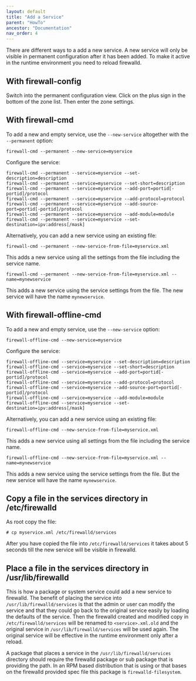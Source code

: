 ```yaml
---
layout: default
title: "Add a Service"
parent: "HowTo"
ancestor: "Documentation"
nav_order: 4
---
```


There are different ways to a add a new service. A new service will only be visible in permanent configuration after it has been added. To make it active in the runtime environment you need to reload firewalld.

## With firewall-config

Switch into the permanent configuration view. Click on the plus sign in the bottom of the zone list. Then enter the zone settings.

## With firewall-cmd

To add a new and empty service, use the `--new-service` altogether with the `--permanent` option:

    firewall-cmd --permanent --new-service=myservice

Configure the service:

    firewall-cmd --permanent --service=myservice --set-description=description
    firewall-cmd --permanent --service=myservice --set-short=description
    firewall-cmd --permanent --service=myservice --add-port=portid[-portid]/protocol
    firewall-cmd --permanent --service=myservice --add-protocol=protocol
    firewall-cmd --permanent --service=myservice --add-source-port=portid[-portid]/protocol
    firewall-cmd --permanent --service=myservice --add-module=module
    firewall-cmd --permanent --service=myservice --set-destination=ipv:address[/mask]

Alternatively, you can add a new service using an existing file:

    firewall-cmd --permanent --new-service-from-file=myservice.xml

This adds a new service using all the settings from the file including the service name.

    firewall-cmd --permanent --new-service-from-file=myservice.xml --name=mynewservice

This adds a new service using the service settings from the file. The new service will have the name `mynewservice`.

## With firewall-offline-cmd

To add a new and empty service, use the `--new-service` option:

    firewall-offline-cmd --new-service=myservice

Configure the service:

    firewall-offline-cmd --service=myservice --set-description=description
    firewall-offline-cmd --service=myservice --set-short=description
    firewall-offline-cmd --service=myservice --add-port=portid[-portid]/protocol
    firewall-offline-cmd --service=myservice --add-protocol=protocol
    firewall-offline-cmd --service=myservice --add-source-port=portid[-portid]/protocol
    firewall-offline-cmd --service=myservice --add-module=module
    firewall-offline-cmd --service=myservice --set-destination=ipv:address[/mask]

Alternatively, you can add a new service using an existing file:

    firewall-offline-cmd --new-service-from-file=myservice.xml

This adds a new service using all settings from the file including the service name.

    firewall-offline-cmd --new-service-from-file=myservice.xml --name=mynewservice

This adds a new service using the service settings from the file. But the new service will have the name `mynewservice`.

## Copy a file in the services directory in /etc/firewalld

As root copy the file:

    # cp myservice.xml /etc/firewalld/services

After you have copied the file into `/etc/firewalld/services` it takes about 5 seconds till the new service will be visible in firewalld.

## Place a file in the services directory in /usr/lib/firewalld

This is how a package or system service could add a new service to firewalld. The benefit of placing the service into `/usr/lib/firewalld/services` is that the admin or user can modify the service and that they could go back to the original service easily by loading the defaults of the service. Then the firewalld created and modified copy in `/etc/firewalld/services` will be renamed to `<service>.xml.old` and the original service in `/usr/lib/firewalld/services` will be used again. The original service will be effective in the runtime environment only after a reload.

A package that places a service in the `/usr/lib/firewalld/services` directory should require the firewalld package or sub package that is providing the path. In an RPM based distribution that is using or that bases on the firewalld provided spec file this package is `firewalld-filesystem`.
